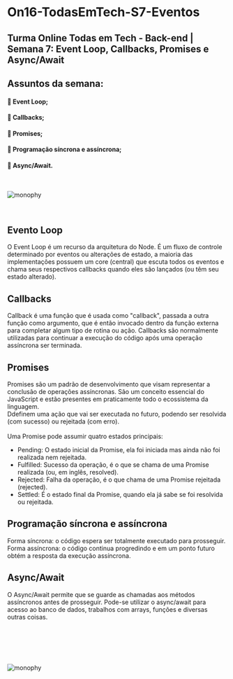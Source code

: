 
# On16-TodasEmTech-S7-Eventos

## Turma Online Todas em Tech - Back-end | Semana 7: Event Loop, Callbacks, Promises e Async/Await

## Assuntos da semana: 

#### 📝 Event Loop;
#### 📝 Callbacks;
#### 📝 Promises;
#### 📝 Programação síncrona e assíncrona;
#### 📝 Async/Await.
</br>

![monophy](https://media1.giphy.com/media/XUFPGrX5Zis6Y/giphy.gif?cid=790b7611a79b0fb1a7954ccaf52f1bbcfaa56a2b8dd40428&rid=giphy.gif&ct=g)

</br>

## Evento Loop

O Event Loop é um recurso da arquitetura do Node. É um fluxo de controle determinado por eventos ou alterações de estado, a maioria das implementações possuem um core (central) que escuta todos os eventos e chama seus respectivos callbacks quando eles são lançados (ou têm seu estado alterado). </br>

## Callbacks

Callback é uma função que é usada como "callback", passada a outra função como argumento, que é então invocado dentro da função externa para completar algum tipo de rotina ou ação. Callbacks são normalmente utilizadas para continuar a execução do código após uma operação assíncrona ser terminada.

## Promises

Promises são um padrão de desenvolvimento que visam representar a conclusão de operações assíncronas. São um conceito essencial do JavaScript e estão presentes em praticamente todo o ecossistema da linguagem. </br>
Ddefinem uma ação que vai ser executada no futuro, podendo ser resolvida (com sucesso) ou rejeitada (com erro). 
</br>
</br>
Uma Promise pode assumir quatro estados principais:

* Pending: O estado inicial da Promise, ela foi iniciada mas ainda não foi realizada nem rejeitada.
* Fulfilled: Sucesso da operação, é o que se chama de uma Promise realizada (ou, em inglês, resolved).
* Rejected: Falha da operação, é o que chama de uma Promise rejeitada (rejected).
* Settled: É o estado final da Promise, quando ela já sabe se foi resolvida ou rejeitada.

## Programação síncrona e assíncrona

Forma síncrona: o código espera ser totalmente executado para prosseguir.
</br>
Forma assíncrona: o código continua progredindo e em um ponto futuro obtém a resposta da execução assíncrona.

## Async/Await

O Async/Await permite que se guarde as chamadas aos métodos assíncronos antes de prosseguir. Pode-se utilizar o async/await para acesso ao banco de dados, trabalhos com arrays, funções e diversas outras coisas.
</br>
</br>
</br>
</br>
</br>
</br>

![monophy](https://media3.giphy.com/media/WkKwYyYriekqk/giphy.gif?cid=ecf05e47ro568zige1mljm51h44j3lmmehj8shg3ks57px8u&rid=giphy.gif&ct=gt=g)